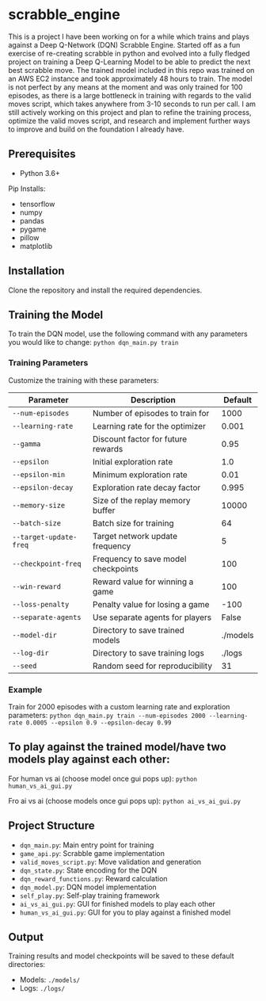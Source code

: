 # scrabble_engine

This is a project I have been working on for a while which trains and plays against a Deep Q-Network (DQN) Scrabble Engine. Started off as a fun exercise of re-creating scrabble in python and evolved into a fully fledged project on training a Deep Q-Learning Model to be able to predict the next best scrabble move. The trained model included in this repo was trained on an AWS EC2 instance and took approximately 48 hours to train. The model is not perfect by any means at the moment and was only trained for 100 episodes, as there is a large bottleneck in training with regards to the valid moves script, which takes anywhere from 3-10 seconds to run per call. I am still actively working on this project and plan to refine the training process, optimize the valid moves script, and research and implement further ways to improve and build on the foundation I already have.


## Prerequisites

- Python 3.6+

Pip Installs:
- tensorflow
- numpy
- pandas
- pygame
- pillow
- matplotlib


## Installation

Clone the repository and install the required dependencies.


## Training the Model

To train the DQN model, use the following command with any parameters you would like to change:
`python dqn_main.py train`


### Training Parameters

Customize the training with these parameters:

| Parameter | Description | Default |
|-----------|-------------|---------|
| `--num-episodes` | Number of episodes to train for | 1000 |
| `--learning-rate` | Learning rate for the optimizer | 0.001 |
| `--gamma` | Discount factor for future rewards | 0.95 |
| `--epsilon` | Initial exploration rate | 1.0 |
| `--epsilon-min` | Minimum exploration rate | 0.01 |
| `--epsilon-decay` | Exploration rate decay factor | 0.995 |
| `--memory-size` | Size of the replay memory buffer | 10000 |
| `--batch-size` | Batch size for training | 64 |
| `--target-update-freq` | Target network update frequency | 5 |
| `--checkpoint-freq` | Frequency to save model checkpoints | 100 |
| `--win-reward` | Reward value for winning a game | 100 |
| `--loss-penalty` | Penalty value for losing a game | -100 |
| `--separate-agents` | Use separate agents for players | False |
| `--model-dir` | Directory to save trained models | ./models |
| `--log-dir` | Directory to save training logs | ./logs |
| `--seed` | Random seed for reproducibility | 31 |


### Example

Train for 2000 episodes with a custom learning rate and exploration parameters:
`python dqn_main.py train --num-episodes 2000 --learning-rate 0.0005 --epsilon 0.9 --epsilon-decay 0.99`


## To play against the trained model/have two models play against each other:

For human vs ai (choose model once gui pops up):
`python human_vs_ai_gui.py`

Fro ai vs ai (choose models once gui pops up):
`python ai_vs_ai_gui.py`


## Project Structure

- `dqn_main.py`: Main entry point for training
- `game_api.py`: Scrabble game implementation
- `valid_moves_script.py`: Move validation and generation
- `dqn_state.py`: State encoding for the DQN
- `dqn_reward_functions.py`: Reward calculation
- `dqn_model.py`: DQN model implementation
- `self_play.py`: Self-play training framework
- `ai_vs_ai_gui.py`: GUI for finished models to play each other
- `human_vs_ai_gui.py`: GUI for you to play against a finished model

## Output

Training results and model checkpoints will be saved to these default directories:
- Models: `./models/`
- Logs: `./logs/`
